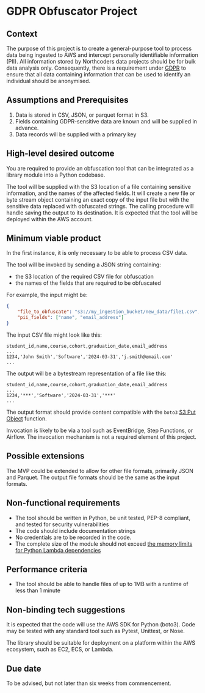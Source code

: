 # GDPR Obfuscator Project


## Context
The purpose of this project is to create a general-purpose tool to process data being ingested to AWS and
intercept personally identifiable information (PII). All information stored by Northcoders data projects should be for bulk data analysis only. Consequently, there is a requirement under [GDPR](https://ico.org.uk/media/for-organisations/guide-to-data-protection/guide-to-the-general-data-protection-regulation-gdpr-1-1.pdf) to ensure that all data containing 
information that can be used to identify an individual should be anonymised. 



## Assumptions and Prerequisites
1. Data is stored in CSV, JSON, or parquet format in S3.
2. Fields containing GDPR-sensitive data are known and will be supplied in advance.
3. Data records will be supplied with a primary key

## High-level desired outcome
You are required to provide an obfuscation tool that can be integrated as a library module into a Python codebase.

The tool will be supplied with the S3 location of a file containing sensitive information, and
the names of the affected fields. It will create a new file or byte stream object containing an 
exact copy of the input file
but with the sensitive data replaced with obfuscated strings. The calling procedure will handle saving the 
output to its destination. 
It is expected that the tool will be deployed within the AWS account.

## Minimum viable product
In the first instance, it is only necessary to be able to process CSV data.

The tool will be invoked by sending a JSON string containing:
- the S3 location of the required CSV file for obfuscation
- the names of the fields that are required to be obfuscated


For example, the input might be:
```json
{
    "file_to_obfuscate": "s3://my_ingestion_bucket/new_data/file1.csv",
    "pii_fields": ["name", "email_address"]
}
```

The input CSV file might look like this:
```csv
student_id,name,course,cohort,graduation_date,email_address
...
1234,'John Smith','Software','2024-03-31','j.smith@email.com'
...
```

The output will be a bytestream representation of a file like this:
```csv
student_id,name,course,cohort,graduation_date,email_address
...
1234,'***','Software','2024-03-31','***'
...
```

The output format should provide content compatible with the `boto3` [S3 Put Object](https://boto3.amazonaws.com/v1/documentation/api/latest/reference/services/s3/client/put_object.html) function.

Invocation is likely to be via a tool such as EventBridge, Step Functions, or Airflow. The invocation mechanism
is not a required element of this project.


## Possible extensions
The MVP could be extended to allow for other file formats, primarily JSON and Parquet. The output file formats should be the same as the input formats.

## Non-functional requirements
- The tool should be written in Python, be unit tested, PEP-8 compliant, and tested for security vulnerabilities
- The code should include documentation strings
- No credentials are to be recorded in the code.
- The complete size of the module should not exceed [the memory limits for Python Lambda dependencies](https://docs.aws.amazon.com/lambda/latest/dg/gettingstarted-package.html)


## Performance criteria
- The tool should be able to handle files of up to 1MB with a runtime of less than 1 minute

## Non-binding tech suggestions
It is expected that the code will use the AWS SDK for Python (boto3). Code may be tested with any standard tool
such as Pytest, Unittest, or Nose.

The library should be suitable for deployment on a platform within the AWS ecosystem, such as EC2, ECS, or Lambda.


## Due date
To be advised, but not later than six weeks from commencement.